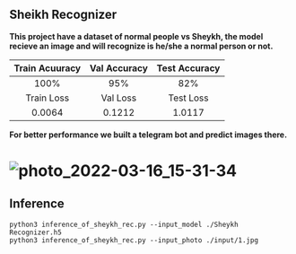 ## Sheikh Recognizer
**This project have a dataset of normal people vs Sheykh, the model recieve an image and will recognize is he/she a normal person or not.**

|Train Acuuracy  | Val Accuracy | Test Accuracy|
|     :---:      |  :---: | :---:
|100% |95%|82% |
| Train Loss | Val Loss | Test Loss
|0.0064  | 0.1212|1.0117|

**For better performance we built a telegram bot and predict images there.**

# ![photo_2022-03-16_15-31-34](https://user-images.githubusercontent.com/88204357/158585724-eb6b7867-e3df-4999-b6d5-f91ed050cd3f.jpg)

## Inference

```
python3 inference_of_sheykh_rec.py --input_model ./Sheykh Recognizer.h5
python3 inference_of_sheykh_rec.py --input_photo ./input/1.jpg 
```
